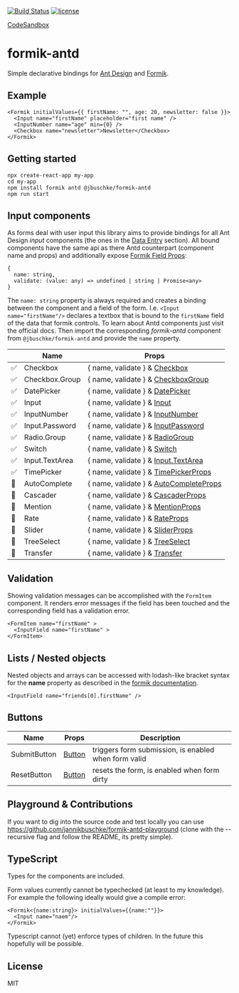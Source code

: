 [![Build Status](https://dev.azure.com/jannikb/glue/_apis/build/status/jannikb%20formik-antd?branchName=master)](https://dev.azure.com/jannikb/glue/_build/latest?definitionId=4?branchName=master)
[![license](https://badgen.now.sh/badge/license/MIT)](./LICENSE)

[CodeSandbox](https://codesandbox.io/s/oko82yzn6)

# formik-antd

Simple declarative bindings for [Ant Design](https://ant.design/docs/react/introduce) and [Formik](https://github.com/jaredpalmer/formik).

## Example

```
<Formik initialValues={{ firstName: "", age: 20, newsletter: false }}>
  <Input name="firstName" placeholder="first name" />
  <InputNumber name="age" min={0} />
  <Checkbox name="newsletter">Newsletter</Checkbox>
</Formik>
```

## Getting started

```
npx create-react-app my-app
cd my-app
npm install formik antd @jbuschke/formik-antd
npm run start
```

## Input components

As forms deal with user input this library aims to provide bindings for all Ant Design *input* components (the ones in the [Data Entry](https://ant.design/components/auto-complete/) section). All bound components have the same api as there Antd counterpart (component name and props) and additionally expose [Formik Field Props](https://jaredpalmer.com/formik/docs/api/field#reference):

```
{
  name: string,
  validate: (value: any) => undefined | string | Promise<any>
}
```

The `name: string` property is always required and creates a binding between the component and a field of the form. I.e. `<Input name="firstName"/>` declares a textbox that is bound to the `firstName` field of the data that formik controls. To learn about Antd components just visit the official docs. Then import the corresponding _formik-antd_ component from `@jbuschke/formik-antd` and provide the `name` property.

|              | Name           | Props                                                                                                       |
| --------------------- | -------------- | ----------------------------------------------------------------------------------------------------------- |
| :white_check_mark:    | Checkbox       | { name, validate } & [Checkbox](https://ant.design/components/checkbox/)                                    |
| :white_check_mark:    | Checkbox.Group | { name, validate } & [CheckboxGroup](https://ant.design/components/checkbox/#Checkbox-Group)                |
| :white_check_mark:    | DatePicker     | { name, validate } & [DatePicker](https://ant.design/components/date-picker/)                               |
| :white_check_mark:    | Input          | { name, validate } & [Input](https://ant.design/components/input/)                                          |
| :white_check_mark:    | InputNumber    | { name, validate } & [InputNumber](https://ant.design/components/input-number/)                             |
| :white_check_mark:    | Input.Password | { name, validate } & [InputPassword](https://ant.design/components/input/)                                  |
| :white_check_mark:    | Radio.Group    | { name, validate } & [RadioGroup](https://ant.design/components/radio/#RadioGroup)                          |
| :white_check_mark:    | Switch         | { name, validate } & [Switch](https://ant.design/components/switch/)                                        |
| :white_check_mark:    | Input.TextArea | { name, validate } & [Input.TextArea](https://ant.design/components/input/#components-input-demo-textarea)  |
| :white_check_mark:    | TimePicker     | { name, validate } & [TimePickerProps](https://ant.design/components/input/#components-input-demo-textarea) |
| :black_square_button: | AutoComplete   | { name, validate } & [AutoCompleteProps](https://ant.design/components/auto-complete/)                      |
| :black_square_button: | Cascader       | { name, validate } & [CascaderProps](https://ant.design/components/cascader/)                               |
| :black_square_button: | Mention        | { name, validate } & [MentionProps](https://ant.design/components/mention/)                                 |
| :black_square_button: | Rate           | { name, validate } & [RateProps](https://ant.design/components/rate/)                                       |
| :black_square_button: | Slider         | { name, validate } & [SliderProps](https://ant.design/components/slider/)                                   |
| :black_square_button: | TreeSelect     | { name, validate } & [TreeSelect](https://ant.design/components/tree-select/)                               |
| :black_square_button: | Transfer       | { name, validate } & [Transfer](https://ant.design/components/transfer/)                                    |

## Validation

Showing validation messages can be accomplished with the `FormItem` component. It renders error messages if the field has been touched and the corresponding field has a validation error.

```
<FormItem name="firstName" >
  <InputField name="firstName" >
</FormItem>
```

## Lists / Nested objects

Nested objects and arrays can be accessed with lodash-like bracket syntax for the **name** property as described in the [formik documentation](https://jaredpalmer.com/formik/docs/guides/arrays).

```
<InputField name="friends[0].firstName" />
```

## Buttons

| Name         | Props                                           | Description                                          |
| ------------ | ----------------------------------------------- | ---------------------------------------------------- |
| SubmitButton | [Button](https://ant.design/components/button/) | triggers form submission, is enabled when form valid |
| ResetButton  | [Button](https://ant.design/components/button/) | resets the form, is enabled when form dirty          |

## Playground & Contributions

If you want to dig into the source code and test locally you can use https://github.com/jannikbuschke/formik-antd-playground (clone with the --recursive flag and follow the README, its pretty simple).

## TypeScript

Types for the components are included.

Form values currently cannot be typechecked (at least to my knowledge). For example the following ideally would give a compile error:

```
<Formik<{name:string}> initialValues={{name:""}}>
  <Input name="naem"/>
</Formik>
```

Typescript cannot (yet) enforce types of children. In the future this hopefully will  be possible.



## License
MIT
